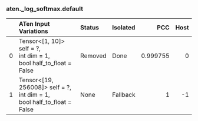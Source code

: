 ### aten._log_softmax.default
|    | ATen Input Variations                                                        | Status   | Isolated   |      PCC |   Host |
|---:|:-----------------------------------------------------------------------------|:---------|:-----------|---------:|-------:|
|  0 | Tensor<[1, 10]> self = ?,<br>int dim = 1,<br>bool half_to_float = False      | Removed  | Done       | 0.999755 |      0 |
|  1 | Tensor<[19, 256008]> self = ?,<br>int dim = 1,<br>bool half_to_float = False | None     | Fallback   | 1        |     -1 |

